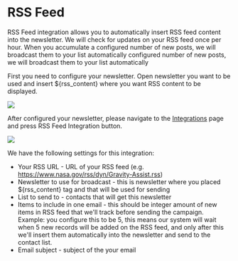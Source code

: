 # RSS Feed

RSS Feed integration allows you to automatically insert RSS feed content into the newsletter. We will check for updates on your RSS feed once per hour. When you accumulate a configured number of new posts, we will broadcast them to your list automatically configured number of new posts, we will broadcast them to your list automatically

First you need to configure your newsletter. 
Open newsletter you want to be used and insert ${rss_content} where you want RSS content to be displayed.

![](/kb/images/rss_1.png)

After configured your newsletter, please navigate to the [Integrations](https://expresspigeon.com/settings/integrations) page and
press RSS Feed Integration button.

![](/kb/images/rss_2.png)

We have the following settings for this integration:

* Your RSS URL - URL of your RSS feed (e.g. https://www.nasa.gov/rss/dyn/Gravity-Assist.rss)
* Newsletter to use for broadcast - this is newsletter where you placed ${rss_content} tag and that will be used for sending
* List to send to - contacts that will get this newsletter
* Items to include in one email - this should be integer amount of new items in RSS feed that we'll track before sending the campaign. Example: you configure this to be 5, this means our system will wait when 5 new records will be added on the RSS feed, and only after this we'll insert them automatically into the newsletter and send to the contact list.
* Email subject - subject of the your email



